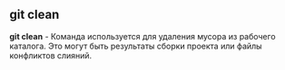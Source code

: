 ## git clean

**git clean** - Команда используется для удаления мусора из рабочего каталога. Это могут быть результаты сборки проекта или файлы конфликтов слияний.
